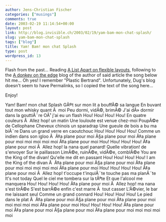 ```yaml
---
author: Jens-Christian Fischer
categories: ["musings"]
comments: true
date: 2003-02-19 11:14:54+00:00
layout: post
link: http://blog.invisible.ch/2003/02/19/yam-bam-mon-chat-splash/
slug: yam-bam-mon-chat-splash
tags: ["blog"]
title: Yam! Bam! mon chat Splash
type: post
wordpress_id: 13
---
```


Flash from the past... Reading [A List Apart on flexible layouts](http://www.alistapart.com/stories/flexiblelayouts/), following to the [A donkey on the edge](http://www.donkeyontheedge.com/ala.html) blog of the author of said article the song below hit me... Oh yes! I remember "Plastic Bertrand".  Unfortunately, Dug's blog doesn't seem to have Permalinks, so I copied the text of the song here... 

Enjoy!
<!-- more -->
Yam! Bam! mon chat Splash
GÃ®t sur mon lit a bouffÃ© sa langue
En buvant tout mon whisky quant Ã  moi
Peu dormi, vidÃ©, brimÃ©
J'ai dÃ» dormir dans la gouttiÃ¨re
OÃ¹ j'ai eu un flash
Hou! Hou! Hou! Hou!
En quatre couleurs
Â 
Allez hop! un matin
Une louloute est venue chez-moi
PoupÃ©e de Cellophane
Cheveux chinois un sparadrap
Une gueule de bois a bu ma biÃ¨re
Dans un grand verre en caoutchouc
Hou! Hou! Hou! Hou!
Comme un indien dans son igloo
Â 
Ã‡a plane pour moi Ã§a plane pour moi
Ã‡a plane pour moi moi moi moi moi
Ã‡a plane pour moi
Hou! Hou! Hou! Hou!
Ã‡a plane pour moi
Â 
Allez hop! la nana quel panard!
Quelle vibration! de s'envoyer
Sur le paillasson
LimÃ©e, ruinÃ©e, vidÃ©e, comblÃ©e
You are the King of the divan!
Qu'elle me dit en passant
Hou! Hou! Hou! Hou!
I am the King of the divan
Â 
Ã‡a plane pour moi Ã§a plane pour moi
Ã‡a plane pour moi moi moi moi moi
Ã‡a plane pour moi
Hou! Hou! Hou! Hou!
Ã‡a plane pour moi
Â 
Allez hop! t'occupe t'inquiÃ¨te touche pas ma planÃ¨te
It's not today
Quel le ciel me tombera sur la tÃªte
Et que l'alcool me manquera
Hou! Hou! Hou! Hou!
Ã‡a plane pour moi
Â 
Allez hop! ma nana s'est tirÃ©e
S'est barrÃ©e enfin c'est marre Ã  tout casser
L'Ã©vier, le bar me laissant seul
Comme un grand connard
Hou! Hou! Hou! Hou!
Le pied dans le plat
Â 
Ã‡a plane pour moi Ã§a plane pour moi
Ã‡a plane pour moi moi moi moi moi
Ã‡a plane pour moi
Hou! Hou! Hou! Hou!
Ã‡a plane pour moi
Ã‡a plane pour moi Ã§a plane pour moi
Ã‡a plane pour moi moi moi moi moi
